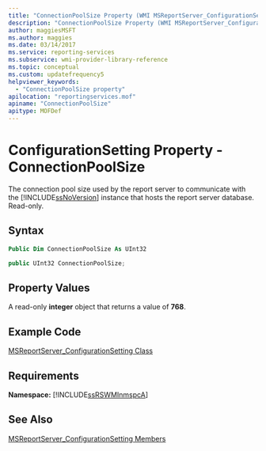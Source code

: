 ```yaml
---
title: "ConnectionPoolSize Property (WMI MSReportServer_ConfigurationSetting)"
description: "ConnectionPoolSize Property (WMI MSReportServer_ConfigurationSetting)"
author: maggiesMSFT
ms.author: maggies
ms.date: 03/14/2017
ms.service: reporting-services
ms.subservice: wmi-provider-library-reference
ms.topic: conceptual
ms.custom: updatefrequency5
helpviewer_keywords:
  - "ConnectionPoolSize property"
apilocation: "reportingservices.mof"
apiname: "ConnectionPoolSize"
apitype: MOFDef
---
```

# ConfigurationSetting Property - ConnectionPoolSize
  The connection pool size used by the report server to communicate with the [!INCLUDE[ssNoVersion](../../includes/ssnoversion-md.md)] instance that hosts the report server database. Read-only.  
  
## Syntax  
  
```vb  
Public Dim ConnectionPoolSize As UInt32  
```  
  
```csharp  
public UInt32 ConnectionPoolSize;  
```  
  
## Property Values  
 A read-only **integer** object that returns a value of **768**.  
  
## Example Code  
 [MSReportServer_ConfigurationSetting Class](../../reporting-services/wmi-provider-library-reference/msreportserver-configurationsetting-class.md)  
  
## Requirements  
 **Namespace:** [!INCLUDE[ssRSWMInmspcA](../../includes/ssrswminmspca-md.md)]  
  
## See Also  
 [MSReportServer_ConfigurationSetting Members](../../reporting-services/wmi-provider-library-reference/msreportserver-configurationsetting-members.md)  
  
  
